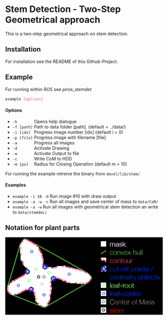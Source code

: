 # Stem Detection - Two-Step Geometrical approach
This is a two-step geometrical approach on stem detection.

## Installation
For installation see the README of this Github-Project.

## Example
For running within ROS see *piros_stemdet*
``` bash
example [options]
```
#### Options
* `-h       ` Opens help dialogue
* `-f [path]` Path to data folder [path]. (default = ../data/)
* `-i [idx] ` Progress image number [idx] (default i = 0)
* `-p [file]` Progress image with filename [file]
* `-a       ` Progress all images
* `-d       ` Activate Drawing
* `-w       ` Activate Output to file
* `-c       ` Write CoM to HDD
* `-m [px]  ` Radius for Closing Operation (default m = 10)

For running the example retreive the binary from `devel/lib/stem/` 
#### Examples
* `example -i 10 -d` Run image #10 with draw output
* `example -a -w -c` Run all images and save center of mass to `data/CoM/`
* `example -a -w` Run all images with geometrical stem detection an write to `data/stemdec/`

## Notation for plant parts
![Legend](legend.png)